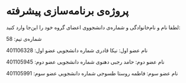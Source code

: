 # پروژه‌ی برنامه‌سازی پیشرفته
لطفا نام و نام‌خانوادگی و شماره‌ی دانشجووی اعضای گروه خود را این‌جا وارد کنید:

شماره‌ی تیم: 58

نام عضو اول: نیکا قادری 
شماره دانشجویی عضو اول: 401106328 

نام عضو دوم: حامد رجبی دهنوی
شماره دانشجویی عضو دوم: 401105945 

نام عضو سوم: فاطمه روستا طسوجی 
شماره دانشجویی عضو سوم: 401105991
